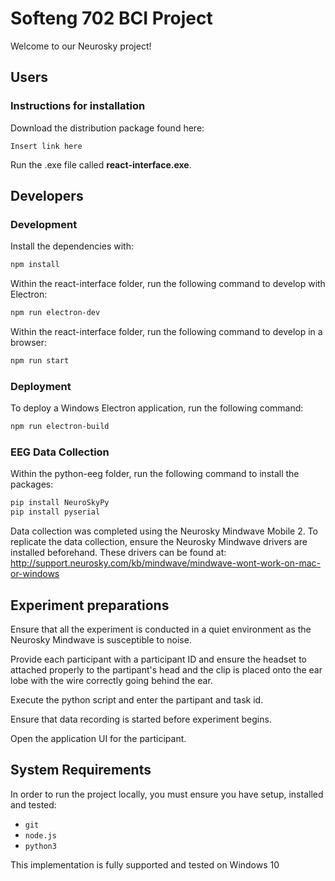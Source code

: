 # Softeng 702 BCI Project
Welcome to our Neurosky project!

## Users
### Instructions for installation
Download the distribution package found here:
```
Insert link here
```

Run the .exe file called **react-interface.exe**.

## Developers
### Development
Install the dependencies with:
```bash
npm install
```

Within the react-interface folder, run the following command to develop with Electron:

```bash
npm run electron-dev
```

Within the react-interface folder, run the following command to develop in a browser:

```bash
npm run start
```

### Deployment
To deploy a Windows Electron application, run the following command:

```bash
npm run electron-build
```

### EEG Data Collection
Within the python-eeg folder, run the following command to install the packages:

```bash
pip install NeuroSkyPy
pip install pyserial
```

Data collection was completed using the Neurosky Mindwave Mobile 2. To replicate the data collection, ensure the Neurosky Mindwave drivers are installed beforehand. These drivers can be found at:
http://support.neurosky.com/kb/mindwave/mindwave-wont-work-on-mac-or-windows

## Experiment preparations
Ensure that all the experiment is conducted in a quiet environment as the Neurosky Mindwave is susceptible to noise.

Provide each participant with a participant ID and ensure the headset to attached properly to the partipant's head and the clip is placed onto the ear lobe with the wire correctly going behind the ear.

Execute the python script and enter the partipant and task id.

Ensure that data recording is started before experiment begins.

Open the application UI for the participant.

## System Requirements 
In order to run the project locally, you must ensure you have setup, installed and tested:

-   `git`
-   `node.js`
-   `python3`

This implementation is fully supported and tested on Windows 10
